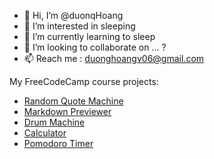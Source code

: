 - 👋 Hi, I’m @duonqHoang
- 👀 I’m interested in sleeping
- 🌱 I’m currently learning to sleep
- 💞️ I’m looking to collaborate on ... ?
- 📫 Reach me : duonghoangv06@gmail.com

My FreeCodeCamp course projects:
- [Random Quote Machine](https://duonqhoang.github.io/Random-Quote-Machine)
- [Markdown Previewer](https://duonqhoang.github.io/markdown-previewer)
- [Drum Machine](https://duonqhoang.github.io/Drum-Machine)
- [Calculator](https://duonqhoang.github.io/calculator)
- [Pomodoro Timer](https://duonqhoang.github.io/pomodoro-timer)

<!---
duonqHoang/duonqHoang is a ✨ special ✨ repository because its `README.md` (this file) appears on your GitHub profile.
You can click the Preview link to take a look at your changes.
--->
